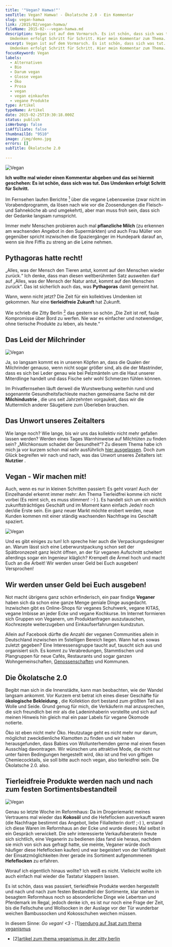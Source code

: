 ```yaml
---
title: '"Vegan? Hamwa!"'
seoTitle: Vegan? Hamwa! - Ökolatsche 2.0 - Ein Kommentar
slug: vegan-hamwa
link: /2015/02/vegan-hamwa/
fileName: 2015-02---vegan-hamwa.md
description: Vegan ist auf dem Vormarsch. Es ist schön, dass sich was tut. Das
  Umdenken erfolgt Schritt für Schritt. Hier mein Kommentar zum Thema.
excerpt: Vegan ist auf dem Vormarsch. Es ist schön, dass sich was tut. Das
  Umdenken erfolgt Schritt für Schritt. Hier mein Kommentar zum Thema.
focusKeyword: Vegan
labels:
  - Alternativen
  - Bio
  - Darum vegan
  - Glosse vegan
  - Öko
  - Prosa
  - vegan
  - vegan einkaufen
  - vegane Produkte
type: Artikel
typeName: Artikel
date: 2015-02-25T19:30:18.000Z
status: publish
isWerbung: false
isAffiliate: false
thumbnailId: "9510"
image: /img/demo.jpg
errors: []
subTitle: Ökolatsche 2.0
  
---
```


![Vegan](http://cardamonchai.com/wp-content/uploads/2015/02/14928928498_12fe41202f_o-640x640.jpg "[ ](https://www.flickr.com/photos/99929697@N07/sets)  Ökolatsche 2.0")

**Ich wollte mal wieder einen Kommentar abgeben und das sei hiermit geschehen:
Es ist schön, dass sich was tut. Das Umdenken erfolgt Schritt für Schritt.**

Im Fernsehen laufen Berichte [<sup>1</sup>](#1) über die vegane Lebensweise
(zwar nicht im Vorabendprogramm, da lösen nach wie vor die Zoosendungen die
Fleisch- und Sahneköche ab und umgekehrt), aber man muss froh sein, dass sich
der Gedanke langsam rumspricht.

Immer mehr Menschen probieren auch mal **pflanzliche Milch** (zu erkennen am
wachsenden Angebot in den Supermärkten) und auch Frau Müller von gegenüber
spricht inzwischen die Spaziergänger im Hundepark darauf an, wenn sie ihre
Fiffis zu streng an die Leine nehmen.

## Pythagoras hatte recht!

„Alles, was der Mensch den Tieren antut, kommt auf den Menschen wieder zurück.“
Ich denke, dass man diesen weltberühmten Satz ausweiten darf auf „Alles, was der
Mensch der Natur antut, kommt auf den Menschen zurück“. Das ist sicherlich auch
das, was **Pythagoras** damit gemeint hat.

Wann, wenn nicht jetzt? Die Zeit für ein kollektives Umdenken ist gekommen. Nur
eine **tierleidfreie Zukunft** hat Zukunft.

Wie schrieb die Zitty Berlin [<sup>2</sup>](#2) das gestern so schön „Die Zeit
ist reif, faule Kompromisse über Bord zu werfen. Nie war es einfacher und
notwendiger, ohne tierische Produkte zu leben, als heute.“

## Das Leid der Milchrinder

![Vegan](http://cardamonchai.com/wp-content/uploads/2015/02/16567602676_8b5367c531_o-640x640.jpg "[ ](https://www.flickr.com/photos/99929697@N07/sets)  Garantiert ohne Rind: Selbstgemachte Seitanburger")

Ja, so langsam kommt es in unseren Köpfen an, dass die Qualen der Milchrinder
genauso, wenn nicht sogar größer sind, als die der Mastrinder, dass es sich bei
Leder genau wie bei Pelzmänteln um die Haut unserer Miterdlinge handelt und dass
Fische sehr wohl Schmerzen fühlen können.

Im Privatfernsehen läuft derweil die Wurstwerbung weiterhin rund und sogenannte
Gesundheitsfachleute machen gemeinsame Sache mit der **Milchindustrie** , die
uns seit Jahrzehnten vorgaukelt, dass wir die Muttermilch anderer Säugetiere zum
Überleben brauchen.

## Das Unwort unseres Zeitalters

Wie lange noch? Wie lange, bis wir uns das kollektiv nicht mehr gefallen lassen
werden? Werden eines Tages Warnhinweise auf Milchtüten zu finden sein?
„Milchkonsum schadet der Gesundheit“? Zu diesem Thema habe ich mich ja vor
kurzem schon mal sehr ausführlich
[hier ausgelassen](/2014/09/09/pflanzenmilch-wieso-denn-blos/). Doch zum Glück
begreifen wir nach und nach, was das Unwort unseres Zeitalters ist: **Nutztier**
.

## Vegan - Wir machen mit!

Auch, wenn es nur in kleinen Schritten passiert: Es geht voran! Auch der
Einzelhandel erkennt immer mehr: Am Thema Tierleidfrei komme ich nicht vorbei
(Es reimt sich, es muss stimmen! :-) ). Es handelt sich um ein wirklich
zukunftsträchtiges Geschäft und im Moment kann einfach Jede/r noch der/die Erste
sein. Ein ganz neuer Markt möchte erobert werden, neue Kunden kommen mit einer
ständig wachsenden Nachfrage ins Geschäft spaziert.

![Vegan](http://cardamonchai.com/wp-content/uploads/2015/02/16645349015_bca3a88d2d_o-640x640.jpg "[ ](https://www.flickr.com/photos/99929697@N07/sets)  Hier gibt es jetzt auch vegane Gerichte")

Und es gibt einiges zu tun! Ich spreche hier auch die Verpackungsdesigner an.
Warum lässt sich eine Leberwurstpackung schon seit der Spätbronzezeit ganz
leicht öffnen, an der für veganen Aufschnitt scheitert allerdings sogar ein
Ingenieur kläglich? Krempelt die Ärmel hoch und macht Euch an die Arbeit! Wir
werden unser Geld bei Euch ausgeben! Versprochen!

## Wir werden unser Geld bei Euch ausgeben!

Not macht übrigens ganz schön erfinderisch, ein paar findige **Veganer** haben
sich da schon eine ganze Menge geniale Dinge ausgedacht. Inzwischen gibt es
Online-Shops für veganes Schuhwerk, vegane KITAS, vegane Imbisse an jeder Ecke
und vegane Kochkurse. Im Internet formieren sich Gruppen von Veganern, um
Produktanfragen auszutauschen, Kochrezepte weiterzugeben und Einkaufserfahrungen
kundzutun.

Allein auf Facebook dürfte die Anzahl der veganen Communities allein in
Deutschland inzwischen im 5stelligen Bereich liegen. Wann hat es sowas zuletzt
gegeben? Eine Interessensgruppe taucht auf, tauscht sich aus und organisiert
sich. Es kommt zu Verabredungen, Stammtischen und Plangruppen für neue Cafés,
Restaurants und sogar ganzen Wohngemeinschaften,
[Genossenschaften](/2015/02/06/veganer-sind-unglaublich-kreativ/) und Kommunen.

## Die Ökolatsche 2.0

Begibt man sich in die Innenstädte, kann man beobachten, wie der Wandel langsam
ankommt. Vor Kurzem erst betrat ich eines dieser Geschäfte für **ökologische
Bekleidung** , die Kollektion dort bestand zum größten Teil aus Wolle und Seide.
Grund genug für mich, die Verkäuferin mal anzusprechen, die sich freundlich bei
mir als die Ladeninhaberin vorstellte und sich auf meinen Hinweis hin gleich mal
ein paar Labels für vegane Ökomode notierte.

Öko ist eben nicht mehr Öko. Heutzutage geht es nicht mehr nur darum, möglichst
zweckdienliche Klamotten zu finden und wir haben herausgefunden, dass Babies von
Wollunterhemden gerne mal einen fiesen Ausschlag davontragen. Wir wünschen uns
attraktive Mode, die nicht nur unter fairen Bedingungen hergestellt wird, öko
ist und frei von giftigen Chemiecocktails, sie soll bitte auch noch vegan, also
tierleidfrei sein. Die Ökolatsche 2.0. also.

## Tierleidfreie Produkte werden nach und nach zum festen Sortimentsbestandteil

![Vegan](http://cardamonchai.com/wp-content/uploads/2015/02/15070698056_05f84410ef_o-640x640.jpg "[ ](https://www.flickr.com/photos/99929697@N07/sets)  Bietet nicht nur Avocados: Die vegane Küche")

Genau so letzte Woche im Reformhaus: Da im Drogeriemarkt meines Vertrauens mal
wieder das **Kokosöl** und die Hefeflocken ausverkauft waren (die Nachfrage
bestimmt das Angebot, liebe Filialleiterin dort! ;-) ), erstand ich diese Waren
im Reformhaus an der Ecke und wurde dieses Mal selbst in ein Gespräch
verwickelt. Die sehr interessierte Verkaufsberaterin freute sich sichtlich, eine
Veganerin zu bedienen (das fand sie heraus, nachdem sie mich von sich aus
gefragt hatte, sie meinte, Veganer würde doch häufiger diese Hefeflocken kaufen)
und war begeistert von der Vielfältigkeit der Einsatzmöglichkeiten ihrer gerade
ins Sortiment aufgenommenen **Hefeflocken** zu erfahren.

Worauf ich eigentlich hinaus wollte? Ich weiß es nicht. Vielleicht wollte ich
auch einfach mal wieder die Tastatur klappern lassen.

Es ist schön, dass was passiert, tierleidfreie Produkte werden hergestellt und
nach und nach zum festen Bestandteil der Sortimente, klar stehen in besagtem
Reformhaus noch so absonderliche Dinge wie Lebertran und Pferdemark im Regal,
jedoch denke ich, es ist nur noch eine Frage der Zeit, bis die Fellschuhe und
Wollsocken in der Auslage vor der Tür wunderbar weichen Bambussocken und
Kokosschuhen weichen müssen.

In diesem Sinne: _Go vegan! &lt;3_ -
[1][sendung auf 3sat zum thema veganismus](http://www.3sat.de/mediathek/?mode=play&amp;obj=49416)

- [2][artikel zum thema veganismus in der zitty berlin](http://www.zitty.de/veganismus-ist-mehr-als-nur-ein-lifestyle-trend.html)

  